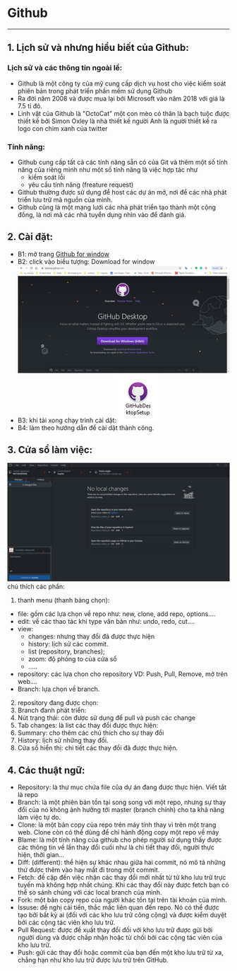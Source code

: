 # Github
--------------------
## 1. Lịch sử và nhưng hiểu biết của Github:


### Lịch sử và các thông tin ngoài lề:

- Github là một công ty của mỹ cung cấp dịch vụ host cho việc kiểm soát phiên bản trong phát triển phần mềm sử dụng Github
- Ra đời năm 2008 và được mua lại bởi Microsoft vào năm 2018 với giá là 7.5 tỉ đô.
- Linh vật của Github là "OctoCat" một con mèo có thân là bạch tuộc được thiết kế bởi Simon Oxley là nhà thiết kế người Anh là người thiết kế ra logo con chim xanh của twitter

### Tính năng:

- Github cung cấp tất cả các tính năng sẵn có của Git và thêm một số tính năng của riêng mình như một số tính năng là việc hợp tác như
  - kiểm soát lỗi 
  - yêu cầu tính năng (freature request)
- Github thường được sử dụng để host các dự án mở, nơi để các nhà phát triển lưu trữ mã nguồn của mình.
- Github cũng là một mạng lưới các nhà phát triển tạo thành một cộng đồng, là nơi mà các nhà tuyển dụng nhìn vào để đánh giá.

## 2. Cài đặt:
- B1: mở trang [Github for window](https://desktop.github.com/)
- B2: click vào biểu tượng: Download for window ![picture](/pictures/githubdownload.png)
- B3: khi tải xong chạy trình cài dặt: 
![picture](/pictures/githubdesktopicon.png)
- B4: làm theo hướng dẫn để cài dặt thành công.

## 3. Cửa sổ làm việc:
![](/pictures/githubui.png)
chú thích các phần:
1. thanh menu (thanh bảng chọn): 
  - file: gồm các lựa chọn về repo như: new, clone, add repo, options....
  - edit: về các thao tác khi type văn bản như: undo, redo, cut....
  - view:
    - changes: nhưng thay đổi đã được thực hiện
    - history: lịch sử các commit.
    - list (repository, branches);
    - zoom: độ phóng to của cửa sổ
    - .....
  - repository: các lựa chon cho repository
  VD: Push, Pull, Remove, mở trên web....
  - Branch: lựa chọn về branch.
2. repository đang được chọn:
3. Branch đanh phát triển:
4. Nút trạng thái: còn được sử dụng để pull và push các change
6. Tab changes: là list các thay đổi được thực hiện:
5. Summary: cho thêm các chú thích cho sự thay đổi
7. History: lịch sử những thay đổi.
8. Cửa sổ hiển thị: chi tiết các thay đồi đã được thực hiện.

## 4. Các thuật ngữ:
- Repository: là thư mục chứa file của dự án đang được thực hiện. Viết tắt là repo
- Branch: là một phiên bản tồn tại song song với một repo, nhưng sự thay đổi của nó không ảnh hưởng tới master (branch chính) cho ta khả năng làm việc tự do.
- Clone: là một bản copy của repo trên máy tính thay vì trên một trang web. Clone còn có thể dùng để chỉ hành động copy một repo về máy
- Blame: là một tính năng của github cho phép người sử dụng thấy được các thông tin về lần thay đổi cuối như là chi tiết thay đổi, người thực hiện, thời gian...
- Diff: (different): thể hiện sự khác nhau giữa hai commit, nó mô tả những thứ được thêm vào hay mất đi trong một commit.
- Fetch: đề cập đến việc nhận các thay đổi mới nhất từ từ kho lưu trữ trực tuyến mà không hợp nhất chúng. Khi các thay đổi này được fetch bạn có thể so sánh chúng với các local branch của mình.
- Fork: một bản copy repo của người khác tồn tại trên tài khoản của mình.
- Issuse: đề nghị cải tiến, thắc mắc liên quan đến repo. Nó có thể được tạo bởi bất kỳ ai (đối với các kho lưu trữ công cộng) và được kiểm duyệt bởi các cộng tác viên kho lưu trữ.
- Pull Request: được đề xuất thay đổi đối với kho lưu trữ được gửi bởi người dùng và được chấp nhận hoặc từ chối bởi các cộng tác viên của kho lưu trữ.
- Push: gửi các thay đổi hoặc commit của bạn đến một kho lưu trữ từ xa, chẳng hạn như kho lưu trữ được lưu trữ trên GitHub.


  

